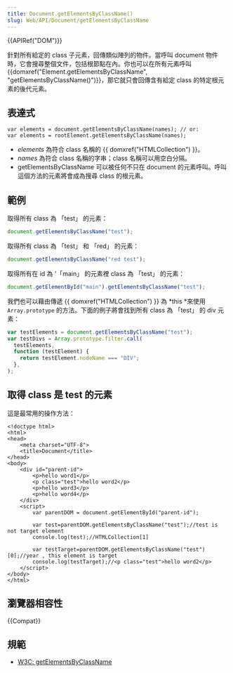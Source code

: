 ```yaml
---
title: Document.getElementsByClassName()
slug: Web/API/Document/getElementsByClassName
---
```


{{APIRef("DOM")}}

針對所有給定的 class 子元素，回傳類似陣列的物件。當呼叫 document 物件時，它會搜尋整個文件，包括根節點在內。你也可以在所有元素呼叫 {{domxref("Element.getElementsByClassName", "getElementsByClassName()")}}，那它就只會回傳含有給定 class 的特定根元素的後代元素。

## 表達式

```plain
var elements = document.getElementsByClassName(names); // or:
var elements = rootElement.getElementsByClassName(names);
```

- _elements_ 為符合 class 名稱的 {{ domxref("HTMLCollection") }}。
- _names_ 為符合 class 名稱的字串；class 名稱可以用空白分隔。
- getElementsByClassName 可以被任何不只在 document 的元素呼叫。呼叫這個方法的元素將會成為搜尋 class 的根元素。

## 範例

取得所有 class 為 「test」 的元素：

```js
document.getElementsByClassName("test");
```

取得所有 class 為 「test」 和 「red」 的元素：

```js
document.getElementsByClassName("red test");
```

取得所有在 id 為 '「main」 的元素裡 class 為 「test」 的元素：

```js
document.getElementById("main").getElementsByClassName("test");
```

我們也可以藉由傳遞 {{ domxref("HTMLCollection") }} 為 *this *來使用 `Array.prototype` 的方法。下面的例子將會找到所有 class 為 「test」 的 div 元素：

```js
var testElements = document.getElementsByClassName("test");
var testDivs = Array.prototype.filter.call(
  testElements,
  function (testElement) {
    return testElement.nodeName === "DIV";
  },
);
```

## 取得 class 是 test 的元素

這是最常用的操作方法：

```plain
<!doctype html>
<html>
<head>
    <meta charset="UTF-8">
    <title>Document</title>
</head>
<body>
    <div id="parent-id">
        <p>hello word1</p>
        <p class="test">hello word2</p>
        <p>hello word3</p>
        <p>hello word4</p>
    </div>
    <script>
        var parentDOM = document.getElementById("parent-id");

        var test=parentDOM.getElementsByClassName("test");//test is not target element
        console.log(test);//HTMLCollection[1]

        var testTarget=parentDOM.getElementsByClassName("test")[0];//year , this element is target
        console.log(testTarget);//<p class="test">hello word2</p>
    </script>
</body>
</html>
```

## 瀏覽器相容性

{{Compat}}

## 規範

- [W3C: getElementsByClassName](https://dvcs.w3.org/hg/domcore/raw-file/tip/Overview.html#dom-document-getelementsbyclassname)
